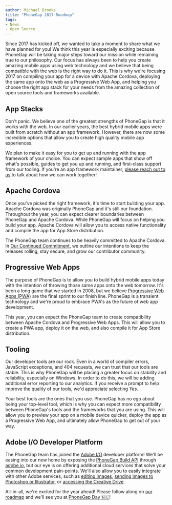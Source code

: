 ```yaml
---
author: Michael Brooks
title: "PhoneGap 2017 Roadmap"
tags:
- News
- Open Source
---
```


Since 2017 has kicked off, we wanted to take a moment to share what we have planned for you! We think this year is especially exciting because PhoneGap will be taking major steps toward our mission while remaining true to our philosophy. Our focus has always been to help you create amazing mobile apps using web technology and we believe that being compatible with the web is the right way to do it. This is why we're focusing 2017 on compiling your app for a device with Apache Cordova, deploying the same app onto the web as a Progressive Web App, and helping you choose the right app stack for your needs from the amazing collection of open source tools and frameworks available.

## App Stacks

Don't panic. We believe one of the greatest strengths of PhoneGap is that it works with the web. In our earlier years, the best hybrid mobile apps were built from scratch without an app framework. However, there are now some incredible options that allow you to create high quality mobile app experiences.

We plan to make it easy for you to get up and running with the app framework of your choice. You can expect sample apps that show off what's possible, guides to get you up and running, and first-class support from our tooling. If you're an app framework maintainer, [please reach out to us](http://phonegap.com/about/contact/) to talk about how we can work together!

## Apache Cordova

Once you've picked the right framework, it's time to start building your app. Apache Cordova was originally PhoneGap and it's still our foundation. Throughout the year, you can expect clearer boundaries between PhoneGap and Apache Cordova. While PhoneGap will focus on helping you build your app, Apache Cordova will allow you to access native functionality and compile the app for App Store distribution.

The PhoneGap team continues to be heavily committed to Apache Cordova. In [Our Continued Commitment](http://phonegap.com/blog/2017/02/14/continued-commitment/), we outline our intentions to keep the releases rolling, stay secure, and grow our contributor community.

## Progressive Web Apps

The purpose of PhoneGap is to allow you to build hybrid mobile apps today with the intention of throwing those same apps onto the web tomorrow. It's been a long game that we started in 2008, but we believe [Progressive Web Apps (PWA)](https://developers.google.com/web/progressive-web-apps/) are the final sprint to our finish line. PhoneGap is a transient technology and we're proud to embrace PWA's as the future of web app development.

This year, you can expect the PhoneGap team to create compatibility between Apache Cordova and Progressive Web Apps. This will allow you to create a PWA app, deploy it on the web, and also compile it for App Store distribution.

## Tooling

Our developer tools are our rock. Even in a world of compiler errors, JavaScript exceptions, and 404 requests, we can trust that our tools are stable. This is why PhoneGap will be placing a greater focus on stability and reliability, especially on Windows. In order to do this, we will be adding additional error reporting to our analytics. If you receive a prompt to help improve the quality of our tools, we'd appreciate selecting _Yes_.

Your best tools are the ones that you use. PhoneGap has no ego about being your top-level tool, which is why you can expect more compatibility between PhoneGap's tools and the frameworks that you are using. This will allow you to preview your app on a mobile device quicker, deploy the app as a Progressive Web App, and ultimately allow PhoneGap to get out of your way.

## Adobe I/O Developer Platform

The PhoneGap team has joined the [Adobe I/O](https://www.adobe.io/) developer platform! We'll be easing into our new home by exposing the [PhoneGap Build API](http://docs.phonegap.com/phonegap-build/developer-api/) through [adobe.io](https://www.adobe.io/apis.html), but our eye is on offering additional cloud services that solve your common development pain-points. We'll also allow you to easily integrate with other Adobe services, such as [editing images](https://github.com/CreativeSDK/phonegap-plugin-csdk-image-editor), [sending images to Photoshop or Illustrator](https://github.com/CreativeSDK/phonegap-plugin-csdk-send-to-desktop), or [accessing the Creative Drive](https://github.com/CreativeSDK/phonegap-plugin-csdk-asset-browser).

All-in-all, we're excited for the year ahead! Please follow along on [our roadmap](https://github.com/phonegap/phonegap-roadmap/projects/9) and we'll see you at [PhoneGap Day 🇳🇱](http://pgday.phonegap.com/)!

